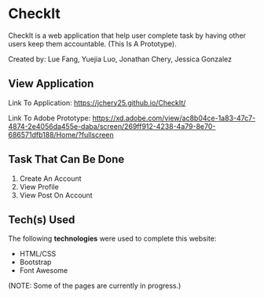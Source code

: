 # CheckIt

CheckIt is a web application that help user complete task by having other users keep them accountable. (This Is A Prototype).

Created by: Lue Fang, Yuejia Luo, Jonathan Chery, Jessica Gonzalez


## View Application
Link To Application: https://jchery25.github.io/CheckIt/

Link To Adobe Prototype: https://xd.adobe.com/view/ac8b04ce-1a83-47c7-4874-2e4056da455e-daba/screen/269ff912-4238-4a79-8e70-686571dfb188/Home/?fullscreen

## Task That Can Be Done

1) Create An Account
2) View Profile
3) View Post On Account

## Tech(s) Used

The following **technologies** were used to complete this website:

* HTML/CSS
* Bootstrap
* Font Awesome

(NOTE: Some of the pages are currently in progress.)

